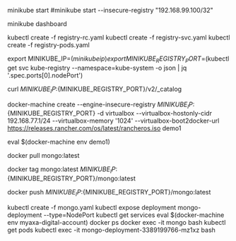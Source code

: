 minikube start
#minikube start --insecure-registry "192.168.99.100/32"

minikube dashboard

kubectl create -f registry-rc.yaml 
kubectl create -f registry-svc.yaml 
kubectl create -f registry-pods.yaml

export MINIKUBE_IP=$(minikube ip)
export MINIKUBE_REGISTRY_PORT=$(kubectl get svc kube-registry --namespace=kube-system -o json | jq '.spec.ports[0].nodePort')

curl ${MINIKUBE_IP}:${MINIKUBE_REGISTRY_PORT}/v2/_catalog

docker-machine create --engine-insecure-registry ${MINIKUBE_IP}:${MINIKUBE_REGISTRY_PORT} -d virtualbox --virtualbox-hostonly-cidr 192.168.77.1/24 --virtualbox-memory '1024' --virtualbox-boot2docker-url https://releases.rancher.com/os/latest/rancheros.iso demo1

eval $(docker-machine env demo1)

docker pull mongo:latest  

docker tag mongo:latest ${MINIKUBE_IP}:${MINIKUBE_REGISTRY_PORT}/mongo:latest

docker push ${MINIKUBE_IP}:${MINIKUBE_REGISTRY_PORT}/mongo:latest   



kubectl create -f mongo.yaml
kubectl expose deployment mongo-deployment --type=NodePort
kubectl get services
eval $(docker-machine env myaxa-digital-account)
docker ps
docker exec -it mongo bash
kubectl get pods
kubectl exec -it mongo-deployment-3389199766-mz1xz bash

